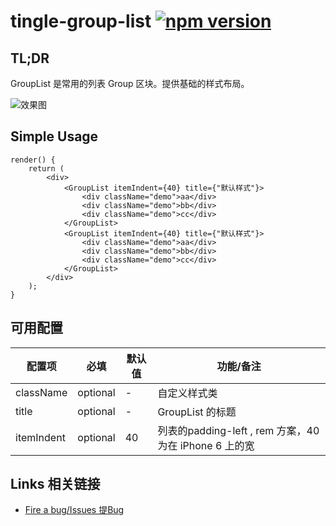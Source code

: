 # tingle-group-list [![npm version](https://badge.fury.io/js/tingle-group-list.svg)](http://badge.fury.io/js/tingle-group-list)

## TL;DR

GroupList 是常用的列表 Group 区块。提供基础的样式布局。

![效果图](http://aligitlab.oss-cn-hangzhou-zmf.aliyuncs.com/uploads/alinwmobile/tingle/1e5d0ac94f/image.png_200x200.jpg)

## Simple Usage

```
render() {
    return (
        <div>
            <GroupList itemIndent={40} title={"默认样式"}>
                <div className="demo">aa</div>
                <div className="demo">bb</div>
                <div className="demo">cc</div>
            </GroupList>
            <GroupList itemIndent={40} title={"默认样式"}>
                <div className="demo">aa</div>
                <div className="demo">bb</div>
                <div className="demo">cc</div>
            </GroupList>
        </div>
    );
}
```

## 可用配置

| 配置项 | 必填 | 默认值 | 功能/备注 |
|---|----|---|----|
|className|optional|-|自定义样式类|
|title|optional|-|GroupList 的标题|
|itemIndent|optional|40| 列表的padding-left , rem 方案，40为在 iPhone 6 上的宽 |

## Links 相关链接

- [Fire a bug/Issues 提Bug](http://github.com/tinglejs/tingle-group-list/issues)